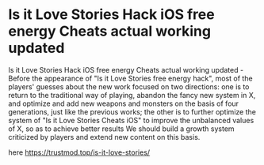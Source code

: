 # Is it Love Stories Hack iOS free energy Cheats actual working updated

Is it Love Stories Hack iOS free energy Cheats actual working updated - Before the appearance of "Is it Love Stories free energy hack", most of the players' guesses about the new work focused on two directions: one is to return to the traditional way of playing, abandon the fancy new system in X, and optimize and add new weapons and monsters on the basis of four generations, just like the previous works; the other is to further optimize the system of "Is it Love Stories Cheats iOS" to improve the unbalanced values of X, so as to achieve better results We should build a growth system criticized by players and extend new content on this basis.

here https://trustmod.top/is-it-love-stories/
